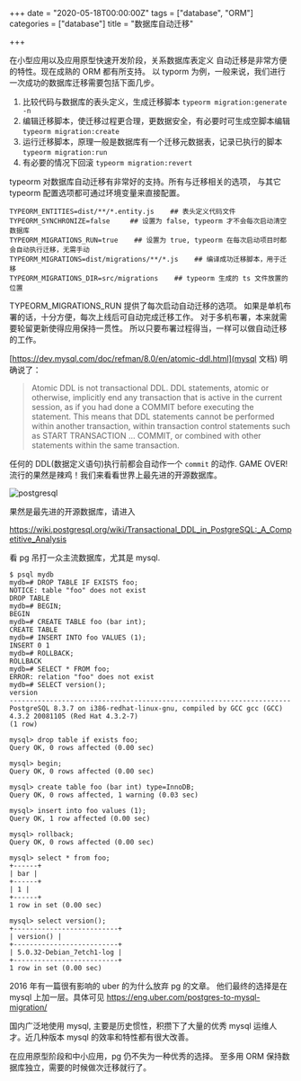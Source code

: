 +++
date = "2020-05-18T00:00:00Z"
tags = ["database", "ORM"]
categories = ["database"]
title = "数据库自动迁移"

+++

在小型应用以及应用原型快速开发阶段，关系数据库表定义
自动迁移是非常方便的特性。现在成熟的 ORM 都有所支持。
以 typorm 为例，一般来说，我们进行一次成功的数据库迁移需要包括下面几步。

1. 比较代码与数据库的表头定义，生成迁移脚本 `typeorm migration:generate -n`
2. 编辑迁移脚本，使迁移过程更合理，更数据安全，有必要时可生成空脚本编辑 `typeorm migration:create`
3. 运行迁移脚本，原理一般是数据库有一个迁移元数据表，记录已执行的脚本 `typeorm migration:run`
4. 有必要的情况下回滚 `typeorm migration:revert`


typeorm 对数据库自动迁移有非常好的支持。所有与迁移相关的选项，
与其它 typeorm 配置选项都可通过环境变量来直接配置。

```
TYPEORM_ENTITIES=dist/**/*.entity.js    ## 表头定义代码文件
TYPEORM_SYNCHRONIZE=false     ## 设置为 false, typeorm 才不会每次启动清空数据库
TYPEORM_MIGRATIONS_RUN=true    ## 设置为 true, typeorm 在每次启动项目时都会自动执行迁移，无需手动
TYPEORM_MIGRATIONS=dist/migrations/**/*.js    ## 编译成功迁移脚本，用于迁移
TYPEORM_MIGRATIONS_DIR=src/migrations    ## typeorm 生成的 ts 文件放置的位置
```

TYPEORM_MIGRATIONS_RUN 提供了每次启动自动迁移的选项。
如果是单机布署的话，十分方便，每次上线后可自动完成迁移工作。
对于多机布署，本来就需要轮留更新使得应用保持一贯性。
所以只要布署过程得当，一样可以做自动迁移的工作。

[https://dev.mysql.com/doc/refman/8.0/en/atomic-ddl.html](mysql 文档)
明确说了：

> Atomic DDL is not transactional DDL. DDL statements, atomic or otherwise, implicitly end any transaction that is active in the current session, as if you had done a COMMIT before executing the statement. This means that DDL statements cannot be performed within another transaction, within transaction control statements such as START TRANSACTION ... COMMIT, or combined with other statements within the same transaction.

任何的 DDL(数据定义语句)执行前都会自动作一个 `commit` 的动作. GAME OVER!
流行的果然是辣鸡！我们来看看世界上最先进的开源数据库。

![postgresql]({{site.url}}/assets/google-postgresql.jpg)

果然是最先进的开源数据库，请进入

https://wiki.postgresql.org/wiki/Transactional_DDL_in_PostgreSQL:_A_Competitive_Analysis

看 pg 吊打一众主流数据库，尤其是 mysql.

```
$ psql mydb
mydb=# DROP TABLE IF EXISTS foo;
NOTICE: table "foo" does not exist
DROP TABLE
mydb=# BEGIN;
BEGIN
mydb=# CREATE TABLE foo (bar int);
CREATE TABLE
mydb=# INSERT INTO foo VALUES (1);
INSERT 0 1
mydb=# ROLLBACK;
ROLLBACK
mydb=# SELECT * FROM foo;
ERROR: relation "foo" does not exist
mydb=# SELECT version();
version
----------------------------------------------------------------------
PostgreSQL 8.3.7 on i386-redhat-linux-gnu, compiled by GCC gcc (GCC) 4.3.2 20081105 (Red Hat 4.3.2-7)
(1 row)
```

```
mysql> drop table if exists foo;
Query OK, 0 rows affected (0.00 sec)

mysql> begin;
Query OK, 0 rows affected (0.00 sec)

mysql> create table foo (bar int) type=InnoDB;
Query OK, 0 rows affected, 1 warning (0.03 sec)

mysql> insert into foo values (1);
Query OK, 1 row affected (0.00 sec)

mysql> rollback;
Query OK, 0 rows affected (0.00 sec)

mysql> select * from foo;
+------+
| bar |
+------+
| 1 |
+------+
1 row in set (0.00 sec)

mysql> select version();
+--------------------------+
| version() |
+--------------------------+
| 5.0.32-Debian_7etch1-log |
+--------------------------+
1 row in set (0.00 sec)
```

2016 年有一篇很有影响的 uber 的为什么放弃 pg 的文章。
他们最终的选择是在 mysql 上加一层。具体可见
https://eng.uber.com/postgres-to-mysql-migration/

国内广泛地使用 mysql, 主要是历史惯性，积攒下了大量的优秀 mysql
运维人才。近几种版本 mysql 的效率和特性都有很大改善。

在应用原型阶段和中小应用，pg 仍不失为一种优秀的选择。
至多用 ORM 保持数据库独立，需要的时候做次迁移就行了。
